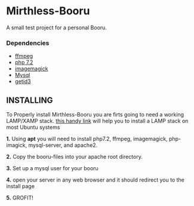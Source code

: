 # Mirthless-Booru
A small test project for a personal Booru.

<div>
  <h3>Dependencies</h3>
  <ul>
    <li> <a href="https://github.com/FFmpeg/FFmpeg">ffmpeg</a> </li>
    <li> <a href="https://secure.php.net/">php 7.2</a> </li>
    <li> <a href="https://github.com/ImageMagick/ImageMagick">imagemagick</a> </li>
    <li> <a href="https://www.mysql.com/">Mysql</a> </li>
    <li> <a href="https://github.com/JamesHeinrich/getID3">getid3</a></li>
  </ul>
</div>

<div>
  <h2>INSTALLING</h2>
  <p>To Properly install Mirthless-Booru you are firts going to need a working LAMP/XAMP stack. <a href="https://www.digitalocean.com/community/tutorials/how-to-install-linux-apache-mysql-php-lamp-stack-on-ubuntu-16-04">this handy link</a> will help you to install a LAMP stack on most Ubuntu systems</p>
  <p><b>1.</b> Using <b>apt</b> you will need to install php7.2, ffmpeg, imagemagick, php-imagick, mysql-server, and apache2.</p>
  <p><b>2.</b> Copy the booru-files into your apache root directory.</p>
  <p><b>3.</b> Set up a mysql user for your booru</p>
  <p><b>4.</b> open your server in any web browser and it should redirect you to the install page</p>
  <p><b>5.</b> GROFIT!</p>
</div>
